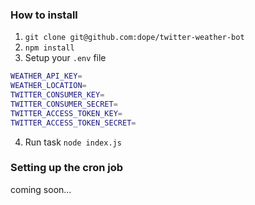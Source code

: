 ### How to install

1. `git clone git@github.com:dope/twitter-weather-bot`
2. `npm install`
3. Setup your `.env` file
```bash
WEATHER_API_KEY=
WEATHER_LOCATION=
TWITTER_CONSUMER_KEY=
TWITTER_CONSUMER_SECRET=
TWITTER_ACCESS_TOKEN_KEY=
TWITTER_ACCESS_TOKEN_SECRET=
```
4. Run task `node index.js`

### Setting up the cron job
coming soon...